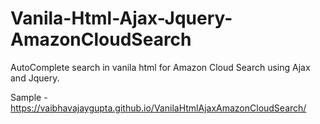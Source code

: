 # Vanila-Html-Ajax-Jquery-AmazonCloudSearch
AutoComplete search in vanila html for Amazon Cloud Search using Ajax and Jquery.

Sample - https://vaibhavajaygupta.github.io/VanilaHtmlAjaxAmazonCloudSearch/
